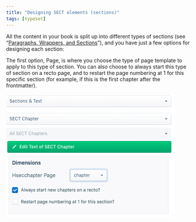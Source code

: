 ```yaml
---
title: "Designing SECT elements (sections)"
tags: [typeset]
---
```

 
<html><body><section data-type="chapter" class="hsecchapter" data-hederis-type="hsecchapter" id="typeset-sect-design" data-pi-attrs="id: typeset-sect-design; data-tags: typeset;" role="doc-chapter" data-tags="typeset" data-author-name=" " data-book-title=" " title="Designing SECT elements (sections)"><p class="hblkp" data-hederis-type="hblkp" id="ppw5fHeDU">All the content in your book is split up into different types of sections (see &#8220;<a href="{% link _docs/typeset-text-design.md %}" class="hspana" data-hederis-type="hspana" id="p7nV02LjQ">Paragraphs, Wrappers, and Sections</a>&#8221;), and you have just a few options for designing each section:</p><p class="hblkp" data-hederis-type="hblkp" id="pISPuBF1b">The first option, Page, is where you choose the type of page template to apply to this type of section. You can also choose to always start this type of section on a recto page, and to restart the page numbering at 1 for this specific section (for example, if this is the first chapter after the frontmatter).</p><img data-hederis-type="hblkimg" class="hblkimg" id="pkOszv1G4" src="/images/sectelements.png" data-img-src="/images/sectelements.png"/></section></body></html>
